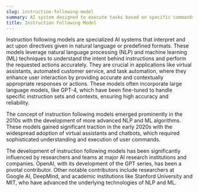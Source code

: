 ```yaml
---
slug: instruction-following-model
summary: AI system designed to execute tasks based on specific commands or instructions provided by users.
title: Instruction Following Model
---
```


Instruction following models are specialized AI systems that interpret and act upon directives given in natural language or predefined formats. These models leverage natural language processing (NLP) and machine learning (ML) techniques to understand the intent behind instructions and perform the requested actions accurately. They are crucial in applications like virtual assistants, automated customer service, and task automation, where they enhance user interaction by providing accurate and contextually appropriate responses or actions. These models often incorporate large language models, like GPT-4, which have been fine-tuned to handle specific instruction sets and contexts, ensuring high accuracy and reliability.

The concept of instruction following models emerged prominently in the 2010s with the development of more advanced NLP and ML algorithms. These models gained significant traction in the early 2020s with the widespread adoption of virtual assistants and chatbots, which required sophisticated understanding and execution of user commands.

The development of instruction following models has been significantly influenced by researchers and teams at major AI research institutions and companies. OpenAI, with its development of the GPT series, has been a pivotal contributor. Other notable contributors include researchers at Google AI, DeepMind, and academic institutions like Stanford University and MIT, who have advanced the underlying technologies of NLP and ML.
